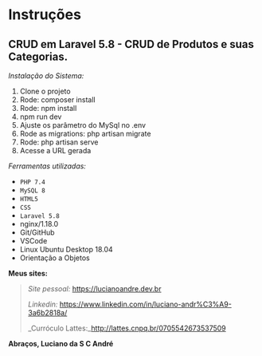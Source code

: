 # **Instruções**
## CRUD em Laravel 5.8 - CRUD de Produtos e suas Categorias.

_Instalação do Sistema:_

1. Clone o projeto
2. Rode: composer install
3. Rode: npm install
4. npm run dev
5. Ajuste os parâmetro do MySql no .env
6. Rode as migrations: php artisan migrate
7. Rode: php artisan serve
8. Acesse a URL gerada

_Ferramentas utilizadas:_
- `PHP 7.4`
- `MySQL 8`
- `HTML5`
- `CSS`
- `Laravel 5.8`
- nginx/1.18.0
- Git/GitHub
- VSCode
- Linux Ubuntu Desktop 18.04
- Orientação a Objetos

**Meus sites:**
> _Site pessoal:_ https://lucianoandre.dev.br
>
> _Linkedin:_ https://www.linkedin.com/in/luciano-andr%C3%A9-3a6b2818a/
>
> _Curróculo Lattes:_http://lattes.cnpq.br/0705542673537509

**Abraços, Luciano da S C André**
